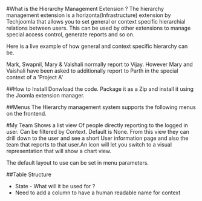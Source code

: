 #What is the Hierarchy Management Extension ? 
The hierarchy management extension is a horizonta(Infrastructure) extension by Techjoomla that allows you to set general or context specific hierarchial relations between users. This can be used by other extensions to manage special access control, generate reports and so on. 

Here is a live example of how general and context specific hierarchy can be. 

Mark, Swapnil, Mary & Vaishali normally report to Vijay. However Mary and Vaishali have been asked to additionally report to Parth in the special context of a 'Project A'

##How to Install
Donwload the code. Package it as a Zip and install it using the Joomla extension manager. 

##Menus 
The Hierarchy management system supports the following menus on the frontend.

#My Team 
Shows a list view Of people directly reporting to the logged in user. Can be filtered by Context. Default is None. 
From this view they can drill down to the user and see a short User information page and also the team that reports to that user.An Icon will let you switch to a visual representation that will show a chart view. 

The default layout to use can be set in menu parameters. 

##Table Structure


* State - What will it be used for ? 
* Need to add a column to have a human readable name for context


